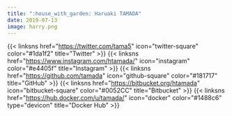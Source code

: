 ```yaml
---
title: ":house_with_garden: Haruaki TAMADA"
date: 2019-07-13
image: harry.png
---
```


{{< linksns href="https://twitter.com/tama5"          icon="twitter-square"   color="#1da1f2" title="Twitter" >}}
{{< linksns href="https://www.instagram.com/htamada/" icon="instagram"        color="#e4405f" title="Instagram" >}}
{{< linksns href="https://github.com/tamada"          icon="github-square"    color="#181717" title="GitHub" >}}
{{< linksns href="https://bitbucket.org/htamada"      icon="bitbucket-square" color="#0052CC" title="Bitbucket" >}}
{{< linksns href="https://hub.docker.com/u/tamada/"   icon="docker"           color="#1488c6" type="devicon" title="Docker Hub" >}}
